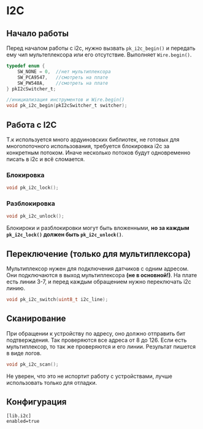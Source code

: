 # I2C

## Начало работы

Перед началом работы с i2c, нужно вызвать `pk_i2c_begin()` и передать ему чип мультеплексора или его отсутствие. Выполняет `Wire.begin()`.

```C
typedef enum {
    SW_NONE = 0,  //нет мультиплексора
    SW_PCA9547,   //смотреть на плате
    SW_PW548A,    //смотреть на плате
} pkI2cSwitcher_t;

//инициализация инструментов и Wire.begin()
void pk_i2c_begin(pkI2cSwitcher_t switcher);
```

## Работа с I2C
Т.к используется много ардуиновских библиотек, не готовых для многопоточного использования, требуется блокировка i2c за конкретным потоком. Иначе несколько потоков будут одновременно писать в i2c и всё сломается.
### Блокировка
```C
void pk_i2c_lock();
```
### Разблокировка
```C
void pk_i2c_unlock();
```
Блокироки и разблокировки могут быть вложенными, __но за каждым `pk_i2c_lock()` должен быть `pk_i2c_unlock()`__.

## Переключение (только для мультиплексора)
Мультиплексор нужен для подключения датчиков с одним адресом. Они подключаются в выход мультиплексора __(не в основной!)__. На плате есть линии 3-7, и перед каждым
обращением нужно переключать i2c линию.
```C
void pk_i2c_switch(uint8_t i2c_line);
```
## Cканирование
При обращении к устройству по адресу, оно должно отправить бит подтверждения. Так
проверяются все адреса от 8 до 126. Если есть мультиплексор, то так же проверяются и его линии. Результат пишется в виде логов.
```C
void pk_i2c_scan();
```
Не уверен, что это не испортит работу с устройствами, лучше использовать только для
отладки.

## Конфигурация
```
[lib.i2c]
enabled=true
```
